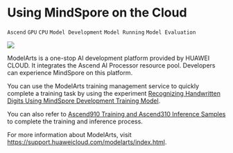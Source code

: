 ﻿# Using MindSpore on the Cloud

`Ascend` `GPU` `CPU` `Model Development` `Model Running` `Model Evaluation`

<a href="https://gitee.com/mindspore/docs/blob/master/docs/mindspore/programming_guide/source_en/use_on_the_cloud.md" target="_blank"><img src="https://mindspore-website.obs.cn-north-4.myhuaweicloud.com/website-images/master/resource/_static/logo_source_en.png"></a>

ModelArts is a one-stop AI development platform provided by HUAWEI CLOUD. It integrates the Ascend AI Processor resource pool. Developers can experience MindSpore on this platform.

You can use the ModelArts training management service to quickly complete a training task by using the experiment [Recognizing Handwritten Digits Using MindSpore Development Training Model](https://lab.huaweicloud.com/testdetail_461).

You can also refer to [Ascend910 Training and Ascend310 Inference Samples](https://support.huaweicloud.com/bestpractice-modelarts/modelarts_10_0026.html) to complete the training and inference process.

For more information about ModelArts, visit <https://support.huaweicloud.com/modelarts/index.html>.

